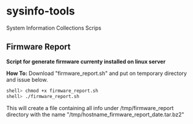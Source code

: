# sysinfo-tools
System Information Collections Scrips

## Firmware Report
**Script for generate firmware currenty installed on linux server**

**How To:** Download "firmware_report.sh" and put on temporary directory and issue below.
```bash
shell> chmod +x firmware_report.sh
shell> ./firmware_report.sh
```
This will create a file containing all info under /tmp/firmware_report directory with the name "/tmp/hostname_firmware_report_date.tar.bz2"
